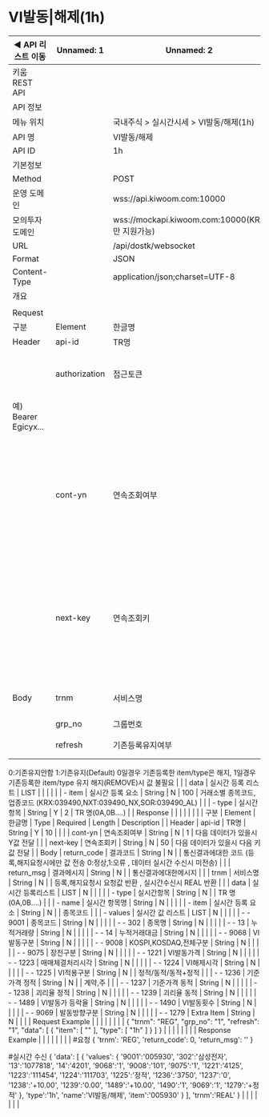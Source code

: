 # VI발동|해제(1h)

| ◀ API 리스트 이동 | Unnamed: 1 | Unnamed: 2 | Unnamed: 3 | Unnamed: 4 | Unnamed: 5 | Unnamed: 6 |
| --- | --- | --- | --- | --- | --- | --- |
| 키움 REST API |  |  |  |  |  |  |
| API 정보 |  |  |  |  |  |  |
| 메뉴 위치 |  | 국내주식 > 실시간시세 > VI발동/해제(1h) |  |  |  |  |
| API 명 |  | VI발동/해제 |  |  |  |  |
| API ID |  | 1h |  |  |  |  |
| 기본정보 |  |  |  |  |  |  |
| Method |  | POST |  |  |  |  |
| 운영 도메인 |  | wss://api.kiwoom.com:10000 |  |  |  |  |
| 모의투자 도메인 |  | wss://mockapi.kiwoom.com:10000(KRX만 지원가능) |  |  |  |  |
| URL |  | /api/dostk/websocket |  |  |  |  |
| Format |  | JSON |  |  |  |  |
| Content-Type |  | application/json;charset=UTF-8 |  |  |  |  |
| 개요 |  |  |  |  |  |  |
|  |  |  |  |  |  |  |
| Request |  |  |  |  |  |  |
| 구분 | Element | 한글명 | Type | Required | Length | Description |
| Header | api-id | TR명 | String | Y | 10 |  |
|  | authorization | 접근토큰 | String | Y | 1000 | 토큰 지정시 토큰타입("Bearer") 붙혀서 호출 
 예) Bearer Egicyx... |
|  | cont-yn | 연속조회여부 | String | N | 1 | 응답 Header의 연속조회여부값이 Y일 경우 다음데이터 요청시 응답 Header의 cont-yn값 세팅 |
|  | next-key | 연속조회키 | String | N | 50 | 응답 Header의 연속조회여부값이 Y일 경우 다음데이터 요청시 응답 Header의 next-key값 세팅 |
| Body | trnm | 서비스명 | String | Y | 10 | REG : 등록 , REMOVE : 해지 |
|  | grp_no | 그룹번호 | String | Y | 4 |  |
|  | refresh | 기존등록유지여부 | String | Y | 1 | 등록(REG)시
0:기존유지안함 1:기존유지(Default)
 0일경우 기존등록한 item/type은 해지, 1일경우 기존등록한 item/type 유지
해지(REMOVE)시 값 불필요 |
|  | data | 실시간 등록 리스트 | LIST |  |  |  |
|  | - item | 실시간 등록 요소 | String | N | 100 | 거래소별 종목코드, 업종코드
(KRX:039490,NXT:039490_NX,SOR:039490_AL) |
|  | - type | 실시간 항목 | String | Y | 2 | TR 명(0A,0B....) |
| Response |  |  |  |  |  |  |
| 구분 | Element | 한글명 | Type | Required | Length | Description |
| Header | api-id | TR명 | String | Y | 10 |  |
|  | cont-yn | 연속조회여부 | String | N | 1 | 다음 데이터가 있을시 Y값 전달 |
|  | next-key | 연속조회키 | String | N | 50 | 다음 데이터가 있을시 다음 키값 전달 |
| Body | return_code | 결과코드 | String | N |  | 통신결과에대한 코드
(등록,해지요청시에만 값 전송 0:정상,1:오류 , 데이터 실시간 수신시 미전송) |
|  | return_msg | 결과메시지 | String | N |  | 통신결과에대한메시지 |
|  | trnm | 서비스명 | String | N |  | 등록,해지요청시 요청값 반환 , 실시간수신시 REAL 반환 |
|  | data | 실시간 등록리스트 | LIST | N |  |  |
|  | - type | 실시간항목 | String | N |  | TR 명(0A,0B....) |
|  | - name | 실시간 항목명 | String | N |  |  |
|  | - item | 실시간 등록 요소 | String | N |  | 종목코드 |
|  | - values | 실시간 값 리스트 | LIST | N |  |  |
|  | - - 9001 | 종목코드 | String | N |  |  |
|  | - - 302 | 종목명 | String | N |  |  |
|  | - - 13 | 누적거래량 | String | N |  |  |
|  | - - 14 | 누적거래대금 | String | N |  |  |
|  | - - 9068 | VI발동구분 | String | N |  |  |
|  | - - 9008 | KOSPI,KOSDAQ,전체구분 | String | N |  |  |
|  | - - 9075 | 장전구분 | String | N |  |  |
|  | - - 1221 | VI발동가격 | String | N |  |  |
|  | - - 1223 | 매매체결처리시각 | String | N |  |  |
|  | - - 1224 | VI해제시각 | String | N |  |  |
|  | - - 1225 | VI적용구분 | String | N |  | 정적/동적/동적+정적 |
|  | - - 1236 | 기준가격 정적 | String | N |  | 계약,주 |
|  | - - 1237 | 기준가격 동적 | String | N |  |  |
|  | - - 1238 | 괴리율 정적 | String | N |  |  |
|  | - - 1239 | 괴리율 동적 | String | N |  |  |
|  | - - 1489 | VI발동가 등락율 | String | N |  |  |
|  | - - 1490 | VI발동횟수 | String | N |  |  |
|  | - - 9069 | 발동방향구분 | String | N |  |  |
|  | - - 1279 | Extra Item | String | N |  |  |
| Request Example |  |  |  |  |  |  |
| {
    "trnm": "REG",
    "grp_no": "1",
    "refresh": "1",
    "data": [
        {
            "item": [
                ""
            ],
            "type": [
                "1h"
            ]
        }
    ]
} |  |  |  |  |  |  |
| Response Example |  |  |  |  |  |  |
| #요청
{
    'trnm': 'REG',
    'return_code': 0,
    'return_msg': ''
}

#실시간 수신
{
    'data': [
        {
            'values': {
                '9001':'005930',
                '302':'삼성전자',
                '13':'1077818',
                '14':'4201',
                '9068':'1',
                '9008':'101',
                '9075':'1',
                '1221':'4125',
                '1223':'111454',
                '1224':'111703',
                '1225':'정적',
                '1236':'3750',
                '1237':'0',
                '1238':'+10.00',
                '1239':'0.00',
                '1489':'+10.00',
                '1490':'1',
                '9069':'1',
                '1279':'+정적'
            },
            'type':'1h',
            'name':'VI발동/해제',
            'item':'005930'
        }
    ],
    'trnm':'REAL'
} |  |  |  |  |  |  |
